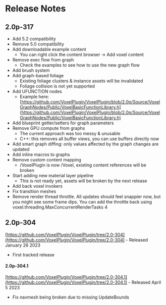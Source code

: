 # Release Notes

## 2.0p-317

* Add 5.2 compatibility
* Remove 5.0 compatibility
* Add downloadable example content
  * You can right click the content browser -> Add voxel content
* Remove exec flow from graph
  * Check the examples to see how to use the new graph flow
* Add brush system
* Add graph-based foliage
  * Existing foliage clusters & instance assets will be invalidated
  * Foliage collision is not yet supported
* Add UFUNCTION nodes
  * Example here: [https://github.com/VoxelPlugin/VoxelPlugin/blob/2.0p/Source/VoxelGraphNodes/Public/VoxelBasicFunctionLibrary.h](https://github.com/VoxelPlugin/VoxelPlugin/blob/2.0p/Source/VoxelGraphNodes/Public/VoxelBasicFunctionLibrary.h)
* Add blueprint getter/setters for graph parameters
* Remove GPU compute from graphs
  * The current approach was too messy & unusable
  * C++: this removes all buffer views, you can use buffers directly now
* Add smart graph diffing: only values affected by the graph changes are updated
* Add inline macros to graphs
* Remove custom content mapping
  * /VoxelPlugin is now /Voxel, existing content references will be broken
* Start adding new material layer pipeline
  * This is not ready yet, assets will be broken by the next release
* Add back voxel invokers
* Fix transition meshes
* Remove render thread throttle. All updates should feel snappier now, but you might see some frame dips. You can add the throttle back using voxel.threading.MaxConcurrentRenderTasks 4

## 2.0p-304

[https://github.com/VoxelPlugin/VoxelPlugin/tree/2.0-304](https://github.com/VoxelPlugin/VoxelPlugin/tree/2.0-304) - Released January 26 2023

* First tracked release

#### 2.0p-304.1

[https://github.com/VoxelPlugin/VoxelPlugin/tree/2.0-304.1](https://github.com/VoxelPlugin/VoxelPlugin/tree/2.0-304.1) - Released April 5 2023

* Fix navmesh being broken due to missing UpdateBounds

